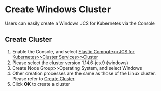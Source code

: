 # Create Windows Cluster

Users can easily create a Windows JCS for Kubernetes via the Console

## Create Cluster
1. Enable the Console, and select [Elastic Compute>>JCS for Kubernetes>>Cluster Services>>Cluster](https://cns-console.jdcloud.com/host/kubernetes/list)   
2. Please select the cluster version 1.14.6-jcs.9 (windows)
3. Create Node Group>>Operating System, and select Windows
4. Other creation processes are the same as those of the Linux cluster. Please refer to [Create Cluster](./Create-to-Cluster.md)
5. Click **OK** to create a cluster





